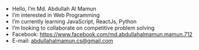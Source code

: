 - Hello, I’m Md. Abdullah Al Mamun
- I’m interested in Web Programming
- I’m currently learning JavaScript, ReactJs, Python
- I’m looking to collaborate on competitive problem solving
- Facebook: https://www.facebook.com/md.abdullahalmamun.mamun.712
- E-mail: abdullahalmamun.cs@gmail.com
